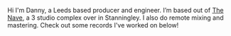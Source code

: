 Hi I'm Danny, a Leeds based producer and engineer. I’m based out of <a href="https://www.navestudios.com/studios">The Nave</a>, a 3 studio complex over in Stanningley. I also do remote mixing and mastering. Check out some records I've worked on below!
